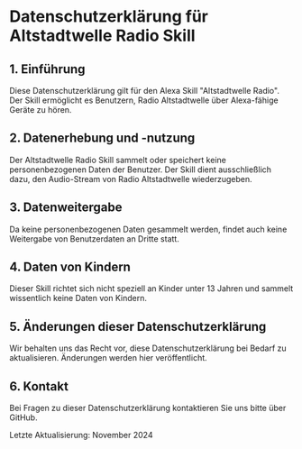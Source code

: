 # Datenschutzerklärung für Altstadtwelle Radio Skill

## 1. Einführung
Diese Datenschutzerklärung gilt für den Alexa Skill "Altstadtwelle Radio". Der Skill ermöglicht es Benutzern, Radio Altstadtwelle über Alexa-fähige Geräte zu hören.

## 2. Datenerhebung und -nutzung
Der Altstadtwelle Radio Skill sammelt oder speichert keine personenbezogenen Daten der Benutzer. Der Skill dient ausschließlich dazu, den Audio-Stream von Radio Altstadtwelle wiederzugeben.

## 3. Datenweitergabe
Da keine personenbezogenen Daten gesammelt werden, findet auch keine Weitergabe von Benutzerdaten an Dritte statt.

## 4. Daten von Kindern
Dieser Skill richtet sich nicht speziell an Kinder unter 13 Jahren und sammelt wissentlich keine Daten von Kindern.

## 5. Änderungen dieser Datenschutzerklärung
Wir behalten uns das Recht vor, diese Datenschutzerklärung bei Bedarf zu aktualisieren. Änderungen werden hier veröffentlicht.

## 6. Kontakt
Bei Fragen zu dieser Datenschutzerklärung kontaktieren Sie uns bitte über GitHub.

Letzte Aktualisierung: November 2024
